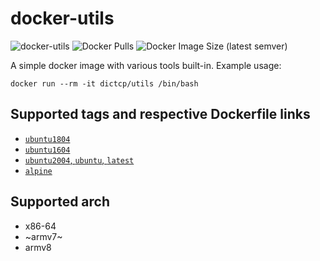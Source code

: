 docker-utils
==============
![docker-utils](https://github.com/dictcp/docker-utils/workflows/docker-utils/badge.svg?branch=master)
![Docker Pulls](https://img.shields.io/docker/pulls/dictcp/utils)
![Docker Image Size (latest semver)](https://img.shields.io/docker/image-size/dictcp/utils?sort=semver)

A simple docker image with various tools built-in. Example usage:

```
docker run --rm -it dictcp/utils /bin/bash
```

Supported tags and respective Dockerfile links
----
- [`ubuntu1804`](https://github.com/dictcp/docker-utils/blob/master/Dockerfile.ubuntu1804)
- [`ubuntu1604`](https://github.com/dictcp/docker-utils/blob/master/Dockerfile.ubuntu)
- [`ubuntu2004`, `ubuntu`, `latest`](https://github.com/dictcp/docker-utils/blob/master/Dockerfile.ubuntu2004)
- [`alpine`](https://github.com/dictcp/docker-utils/blob/master/Dockerfile.alpine)

Supported arch
----
- x86-64
- ~armv7~
- armv8
